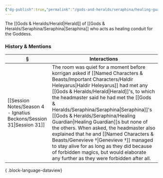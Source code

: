 ```yaml
---
{"dg-publish":true,"permalink":"/gods-and-heralds/seraphina/healing-guardian/","updated":"2025-06-10T19:02:19.795+01:00"}
---
```


The [[Gods & Heralds/Herald\|Herald]] of [[Gods & Heralds/Seraphina/Seraphina\|Seraphina]] who acts as healing conduit for the Goddess. 

### History & Mentions
| §                                                                       | Interactions                                                                                                                                                                                                                                                                                                                                                                                                                         |
| ----------------------------------------------------------------------- | ------------------------------------------------------------------------------------------------------------------------------------------------------------------------------------------------------------------------------------------------------------------------------------------------------------------------------------------------------------------------------------------------------------------------------------ |
| [[Session Notes/Season 4 - Ignatius Beckons/Session 31\|Session 31]] | The room was quiet for a moment before korrigan asked if [[Named Characters & Beasts/Important Characters/Haldir Heleyarus\|Haldir Heleyarus]] had met any [[Gods & Heralds/Herald\|Herald]]'s, to which the headmaster said he had met the [[Gods & Heralds/Seraphina/Seraphina\|Seraphina]]'s [[Gods & Heralds/Seraphina/Healing Guardian\|Healing Guardian]]s but none of the others. When asked, the headmaster also explained that he and [[Named Characters & Beasts/Genevieve †\|Genevieve †]] managed to stay alive for as long as they did because of forbidden magics, but would elaborate any further as they were forbidden after all. |

{ .block-language-dataview}
